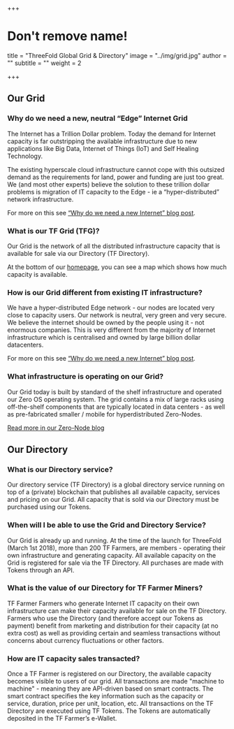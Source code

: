 +++
# Don't remove name!
title = "ThreeFold Global Grid & Directory"
image = "../img/grid.jpg"
author = ""
subtitle = ""
weight = 2

+++


## Our Grid

### Why do we need a new, neutral “Edge” Internet Grid

The Internet has a Trillion Dollar problem. Today the demand for Internet capacity is far outstripping the available infrastructure due to new applications like Big Data, Internet of Things (IoT) and Self Healing Technology.

The existing hyperscale cloud infrastructure cannot cope with this outsized demand as the requirements for land, power and funding are just too great. We (and most other experts) believe the solution to these trillion dollar problems is migration of IT capacity to the Edge - ie a “hyper-distributed” network infrastructure.

For more on this see [“Why do we need a new Internet” blog post](/information/need-for-new-neutral-internet/).

### What is our TF Grid (TFG)?

Our Grid is the network of all the distributed infrastructure capacity that is available for sale via our Directory (TF Directory).

At the bottom of our [homepage](https://threefoldtoken.com),  you can see a  map which shows how much capacity is available.

### How is our Grid different from existing IT infrastructure?

We have a hyper-distributed Edge network -  our nodes are located  very close to capacity users. Our network is neutral,  very  green and very secure.  We believe the internet should be owned by the people using it - not enormous companies. This is very different from the majority of Internet infrastructure which is centralised and owned by large billion dollar datacenters.

For more on this see [“Why do we need a new Internet” blog post](/information/need-for-new-neutral-internet/).

### What infrastructure is operating on our Grid?

Our Grid today is built by standard of the shelf infrastructure and operated our Zero OS operating system.  The grid contains a mix of large racks using off-the-shelf components that are typically located in data centers - as well as  pre-fabricated smaller / mobile  for hyperdistributed Zero-Nodes.

[Read more in our Zero-Node blog](/information/magical-zero-node/)

## Our Directory

### What is our Directory service?

Our directory service (TF Directory) is a global directory service running on top of a (private) blockchain that publishes all available capacity, services and pricing on our Grid. All capacity that is sold via our Directory must be purchased using our Tokens.

### When will I be able to use the Grid and Directory Service?

Our Grid is already up and running. At the time of the launch for ThreeFold (March 1st 2018), more than 200 TF Farmers, are members - operating their own infrastructure and generating capacity. All available capacity on the Grid is registered for sale via the TF Directory. All purchases are made with Tokens through an API.

### What is the value of our Directory for TF Farmer Miners?

TF Farmer Farmers who generate Internet IT capacity on their own infrastructure can make their capacity available for sale on the TF Directory.  Farmers who use the Directory (and therefore accept our Tokens as payment) benefit from marketing and distribution for their capacity (at no extra cost) as well as providing certain and seamless transactions without concerns about currency fluctuations or other factors.

### How are IT capacity sales transacted?

Once a TF Farmer is registered on our Directory, the available capacity becomes visible to users of our grid. All transactions are made "machine to machine" - meaning they are API-driven based on smart contracts. The smart contract specifies the key information such as the capacity or service, duration, price per unit, location, etc.  All transactions on the TF Directory are executed using TF Tokens.  The Tokens are automatically deposited in the TF Farmer’s e-Wallet.
